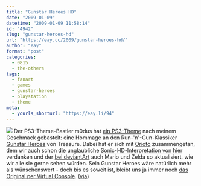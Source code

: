 ```yaml
---
title: "Gunstar Heroes HD"
date: "2009-01-09"
datetime: "2009-01-09 11:58:14"
id: "4942"
slug: "gunstar-heroes-hd"
url: "https://eay.cc/2009/gunstar-heroes-hd/"
author: "eay"
format: "post"
categories:
  - 0815
  - the-others
tags:
  - fanart
  - games
  - gunstar-heroes
  - playstation
  - theme
meta:
  - yourls_shorturl: "https://eay.li/94"
---
```


![](/uploads/2009/gunstarremix.jpg) Der PS3-Theme-Bastler m0dus hat [ein PS3-Theme](http://www.neogaf.com/forum/showpost.php?p=14225479&postcount=1) nach meinem Geschmack gebastelt: eine Hommage an den Run-'n'-Gun-Klassiker [Gunstar Heroes](http://gunstarheroes.classicgaming.gamespy.com/) von Treasure. Dabei hat er sich mit [Orioto](http://orioto.deviantart.com/) zusammengetan, dem wir auch schon die unglaubliche [Sonic-HD-Interpretation von hier](//eay.cc/2008/classic-sonic-in-high-definition/) verdanken und der [bei deviantArt](http://orioto.deviantart.com/gallery/#Videogame-Remakes) auch Mario und Zelda so aktualisiert, wie wir alle sie gerne sehen würden. Sein Gunstar Heroes wäre natürlich mehr als wünschenswert - doch bis es soweit ist, bleibt uns ja immer noch [das Original per Virtual Console](http://eay.cc/blog/2007/01/ein_echter_mega.shtml). ([via](http://www.offworld.com/2009/01/treasure-hunt-m0dusorotios-hd.html))
